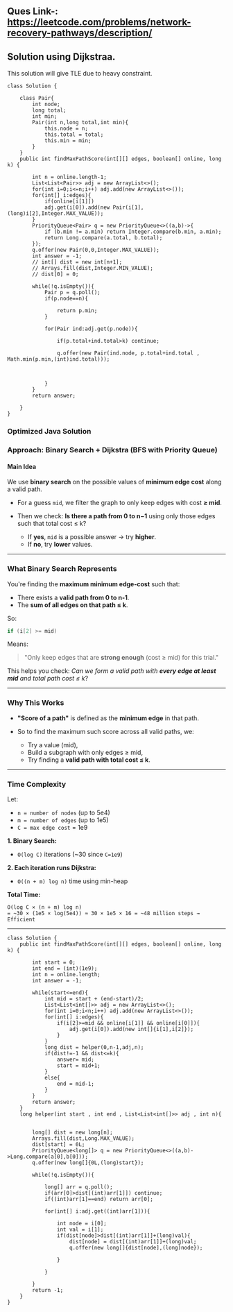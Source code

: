 ## Ques Link-: https://leetcode.com/problems/network-recovery-pathways/description/

## Solution using Dijkstraa.
This solution will give TLE due to heavy constraint.

```
class Solution {

    class Pair{
        int node;
        long total;
        int min;
        Pair(int n,long total,int min){
            this.node = n;
            this.total = total;
            this.min = min;
        }
    }
    public int findMaxPathScore(int[][] edges, boolean[] online, long k) {

        int n = online.length-1;
        List<List<Pair>> adj = new ArrayList<>();
        for(int i=0;i<=n;i++) adj.add(new ArrayList<>());
        for(int[] i:edges){
            if(online[i[1]])
            adj.get(i[0]).add(new Pair(i[1],(long)i[2],Integer.MAX_VALUE));
        }
        PriorityQueue<Pair> q = new PriorityQueue<>((a,b)->{
            if (b.min != a.min) return Integer.compare(b.min, a.min);
            return Long.compare(a.total, b.total);
        });
        q.offer(new Pair(0,0,Integer.MAX_VALUE));
        int answer = -1;
        // int[] dist = new int[n+1];
        // Arrays.fill(dist,Integer.MIN_VALUE);
        // dist[0] = 0;

        while(!q.isEmpty()){
            Pair p = q.poll();
            if(p.node==n){
                
                return p.min;
            }

            for(Pair ind:adj.get(p.node)){

                if(p.total+ind.total>k) continue;
              
                q.offer(new Pair(ind.node, p.total+ind.total , Math.min(p.min,(int)ind.total)));
                
                

            }
        }
        return answer;
        
    }
}
```
### Optimized Java Solution



###  **Approach: Binary Search + Dijkstra (BFS with Priority Queue)**

#### **Main Idea**

We use **binary search** on the possible values of **minimum edge cost** along a valid path.

* For a guess `mid`, we filter the graph to only keep edges with cost **≥ mid**.
* Then we check: **Is there a path from 0 to n−1** using only those edges such that total cost ≤ k?

  * If **yes**, `mid` is a possible answer → try **higher**.
  * If **no**, try **lower** values.

---

###  **What Binary Search Represents**

You're finding the **maximum minimum edge-cost** such that:

* There exists a **valid path from 0 to n-1**.
* The **sum of all edges on that path ≤ k**.

So:

```java
if (i[2] >= mid)
```

Means:

> "Only keep edges that are **strong enough** (cost ≥ mid) for this trial."

This helps you check: *Can we form a valid path with **every edge at least mid** and total path cost ≤ k*?

---

###  **Why This Works**

* **"Score of a path"** is defined as the **minimum edge** in that path.
* So to find the maximum such score across all valid paths, we:

  * Try a value (mid),
  * Build a subgraph with only edges ≥ mid,
  * Try finding a **valid path with total cost ≤ k**.

---

###  **Time Complexity**

Let:

* `n = number of nodes` (up to 5e4)
* `m = number of edges` (up to 1e5)
* `C = max edge cost` = 1e9

**1. Binary Search:**

* `O(log C)` iterations (\~30 since `C=1e9`)

**2. Each iteration runs Dijkstra:**

* `O((n + m) log n)` time using min-heap

**Total Time:**

```text
O(log C × (n + m) log n)
= ~30 × (1e5 × log(5e4)) ≈ 30 × 1e5 × 16 = ~48 million steps → Efficient
```

---


```
class Solution {
    public int findMaxPathScore(int[][] edges, boolean[] online, long k) {

        int start = 0;
        int end = (int)(1e9);
        int n = online.length;
        int answer = -1;

        while(start<=end){
            int mid = start + (end-start)/2;
            List<List<int[]>> adj = new ArrayList<>();
            for(int i=0;i<n;i++) adj.add(new ArrayList<>());
            for(int[] i:edges){
                if(i[2]>=mid && online[i[1]] && online[i[0]]){
                    adj.get(i[0]).add(new int[]{i[1],i[2]});
                }
            }
            long dist = helper(0,n-1,adj,n);
            if(dist!=-1 && dist<=k){
                answer= mid;
                start = mid+1;
            }
            else{
                end = mid-1;
            }
        }
        return answer;
    }
    long helper(int start , int end , List<List<int[]>> adj , int n){


        long[] dist = new long[n];
        Arrays.fill(dist,Long.MAX_VALUE);
        dist[start] = 0L;
        PriorityQueue<long[]> q = new PriorityQueue<>((a,b)->Long.compare(a[0],b[0]));
        q.offer(new long[]{0L,(long)start});

        while(!q.isEmpty()){

            long[] arr = q.poll();
            if(arr[0]>dist[(int)arr[1]]) continue;
            if((int)arr[1]==end) return arr[0];

            for(int[] i:adj.get((int)arr[1])){

                int node = i[0];
                int val = i[1];
                if(dist[node]>dist[(int)arr[1]]+(long)val){
                    dist[node] = dist[(int)arr[1]]+(long)val;
                    q.offer(new long[]{dist[node],(long)node});

                }

            }

        }
        return -1;
    }
}

